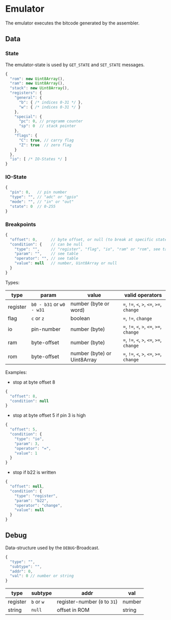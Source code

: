 # Emulator
The emulator executes the bitcode generated by the assembler.

## Data

### State
The emulator-state is used by `GET_STATE` and `SET_STATE` messages.
```javascript
{
  "rom": new Uint8Array(),
  "ram": new Uint8Array(),
  "stack": new Uint8Array(),
  "registers": {
    "general": {
      "b": { /* indices 0-31 */ },
      "w": { /* indices 0-31 */ }
    },
    "special": {
      "pc": 0, // programm counter
      "sp": 0  // stack pointer
    },
    "flags": {
      "C": true, // carry flag
      "Z": true  // zero flag
    }
  },
  "io": [ /* IO-States */ ]
}
```

### IO-State
```javascript
{
  "pin": 0,   // pin number
  "type": "", // "adc" or "gpio"
  "mode": "", // "in" or "out"
  "state": 0  // 0-255
}
```

### Breakpoints
```javascript
{
  "offset": 0,      // byte offset, or null (to break at specific statements)
  "condition": {    // can be null
    "type": "",     // "register", "flag", "io", "ram" or "rom", see table
    "param": "",    // see table
    "operator": "", // see table
    "value": null   // number, Uint8Array or null
  }
}
```

Types:

| type      | param                    | value                       | valid operators                           |
| --------- | ------------------------ | --------------------------- | ----------------------------------------- |
| register  | `b0 - b31` or `w0 - w31` | number (byte or word)       | `=`, `!=`, `<`, `>`, `<=`, `>=`, `change` |
| flag      | `c` or `z`               | boolean                     | `=`, `!=`, `change`                       |
| io        | pin-number               | number (byte)               | `=`, `!=`, `<`, `>`, `<=`, `>=`, `change` |
| ram       | byte-offset              | number (byte)               | `=`, `!=`, `<`, `>`, `<=`, `>=`, `change` |
| rom       | byte-offset              | number (byte) or Uint8Array | `=`, `!=`, `<`, `>`, `<=`, `>=`, `change` |

Examples:

* stop at byte offset 8

```javascript
{
  "offset": 8,
  "condition": null
}
```

* stop at byte offset 5 if pin 3 is high

```javascript
{
  "offset": 5,
  "condition": {
    "type": "io",
    "param": 3,
    "operator": "=",
    "value": 1
  }
}
```

* stop if b22 is written

```javascript
{
  "offset": null,
  "condition": {
    "type": "register",
    "param": "b22",
    "operator": "change",
    "value": null
  }
}
```

## Debug
Data-structure used by the `DEBUG`-Broadcast.

```javascript
{
  "type": "",
  "subtype": "",
  "addr": 0,
  "val": 0 // number or string
}
```

| type     | subtype    | addr                          | val    |
| -------- | ---------- | ----------------------------- | ------ |
| register | `b` or `w` | register-number (`0` to `31`) | number |
| string   | `null`     | offset in ROM                 | string |
